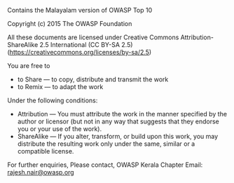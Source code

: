 Contains the Malayalam version of OWASP Top 10

Copyright (c) 2015 The OWASP Foundation

All these documents are licensed under Creative Commons Attribution-ShareAlike 2.5 International (CC BY-SA 2.5) (https://creativecommons.org/licenses/by-sa/2.5)

You are free to

- to Share — to copy, distribute and transmit the work
- to Remix — to adapt the work

Under the following conditions:

- Attribution — You must attribute the work in the manner specified by the author or licensor (but not in any way that suggests that they endorse you or your use of the work).
- ShareAlike — If you alter, transform, or build upon this work, you may distribute the resulting work only under the same, similar or a compatible license.

For further enquiries, Please contact, OWASP Kerala Chapter Email: rajesh.nair@owasp.org
